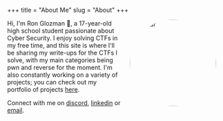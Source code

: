 +++
title = "About Me"
slug = "About"
+++


<img src="/images/avatar.png" alt="Avatar" style="float: right; padding-left: 20px; padding-right: 20px; border-radius: 50%; object-fit: cover; height: auto;" width="200">

<p style=" text-align: left;">Hi, I'm Ron Glozman 👋, a 17-year-old high school student passionate about Cyber Security. I enjoy solving CTFs in my free time, and this site is where I'll be sharing my write-ups for the CTFs I solve, with my main categories being pwn and reverse for the moment. I'm also constantly working on a variety of projects; you can check out my portfolio of projects <a href="../projects">here</a>.</p>

Connect with me on [discord](https://discord.com/users/687328051486392605), [linkedin](https://www.linkedin.com/in/ron-glozman-41724322b/) or [email](mailto:ronglozman2006@gmail.com).
